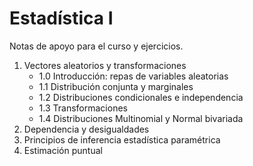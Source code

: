 # Estadística I
Notas de apoyo para el curso y ejercicios.

1. Vectores aleatorios y transformaciones
   - 1.0 Introducción: repas de variables aleatorias
   - 1.1 Distribución conjunta y marginales
   - 1.2 Distribuciones condicionales e independencia
   - 1.3 Transformaciones
   - 1.4 Distribuciones Multinomial y Normal bivariada
3. Dependencia y desigualdades
4. Principios de inferencia estadística paramétrica
5. Estimación puntual

